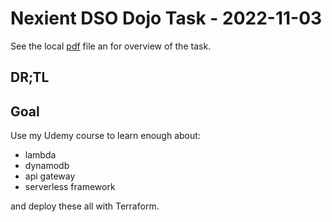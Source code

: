 # Nexient DSO Dojo Task - 2022-11-03
See the local [pdf](./2022-12-01_exer.pdf) file an for overview of the task.

## DR;TL
<something>

## Goal
Use my Udemy course to learn enough about:
* lambda
* dynamodb
* api gateway
* serverless framework

and deploy these all with Terraform.
